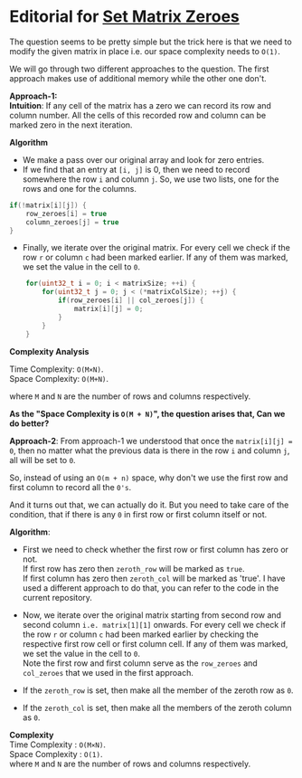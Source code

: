 # Editorial for [Set Matrix Zeroes](https://leetcode.com/problems/set-matrix-zeroes/solution/)  

The question seems to be pretty simple but the trick here is that we need to modify the given matrix in place i.e. our space complexity needs to `O(1)`.

We will go through two different approaches to the question. The first approach makes use of additional memory while the other one don't.  

**Approach-1:**  
**Intuition**:
If any cell of the matrix has a zero we can record its row and column number. All the cells of this recorded row and column can be marked zero in the next iteration.  

**Algorithm**

*   We make a pass over our original array and look for zero entries.  
*   If we find that an entry at `[i, j]` is 0, then we need to record somewhere the row `i` and column `j`.
So, we use two lists, one for the rows and one for the columns.  
```C  
if(!matrix[i][j]) {
    row_zeroes[i] = true
    column_zeroes[j] = true
}
```

*   Finally, we iterate over the original matrix. For every cell we check if the row `r` or column `c` had been marked earlier. If any of them was marked, we set the value in the cell to `0`.
```C
    for(uint32_t i = 0; i < matrixSize; ++i) {
        for(uint32_t j = 0; j < (*matrixColSize); ++j) {
            if(row_zeroes[i] || col_zeroes[j]) {
                matrix[i][j] = 0;
            }
        }
    }
```  

**Complexity Analysis**

Time Complexity: `O(M×N)`.  
Space Complexity: `O(M+N)`.

where `M` and `N` are the number of rows and columns respectively.  

**As the "Space Complexity is `O(M + N)`", the question arises that, Can we do better?**

**Approach-2**:  From approach-1 we understood that once the `matrix[i][j] = 0`, then no matter what the previous data is there in the row `i` and column `j`, all will be set to `0`.  

So, instead of using an `O(m + n)` space, why don't we use the first row and first column to record all the `0's`.  

And it turns out that, we can actually do it.
But you need to take care of the condition, that if there is any `0` in first row or first column itself or not.  

**Algorithm**:  

*   First we need to check whether the first row or first column has zero or not.  
If first row has zero then `zeroth_row` will be marked as `true`.  
If first column has zero then `zeroth_col` will be marked as 'true'. 
I have used a different approach to do that, you can refer to the code in the current repository.  

*   Now, we iterate over the original matrix starting from second row and second column `i.e. matrix[1][1]` onwards. For every cell we check if the row `r` or column `c` had been marked earlier by checking the respective first row cell or first column cell. If any of them was marked, we set the value in the cell to `0`.  
Note the first row and first column serve as the `row_zeroes` and `col_zeroes` that we used in the first approach.  

*   If the `zeroth_row` is set, then make all the member of the zeroth row as `0`.  
*   If the `zeroth_col` is set, then make all the members of the zeroth column as `0`.  

**Complexity**  
Time Complexity : `O(M×N)`.  
Space Complexity : `O(1)`.  
where `M` and `N` are the number of rows and columns respectively.  




